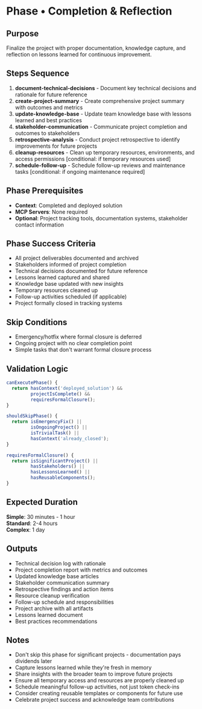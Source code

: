 # Phase • Completion & Reflection

## Purpose
Finalize the project with proper documentation, knowledge capture, and reflection on lessons learned for continuous improvement.

## Steps Sequence
1. **document-technical-decisions** - Document key technical decisions and rationale for future reference
2. **create-project-summary** - Create comprehensive project summary with outcomes and metrics
3. **update-knowledge-base** - Update team knowledge base with lessons learned and best practices
4. **stakeholder-communication** - Communicate project completion and outcomes to stakeholders
5. **retrospective-analysis** - Conduct project retrospective to identify improvements for future projects
6. **cleanup-resources** - Clean up temporary resources, environments, and access permissions [conditional: if temporary resources used]
7. **schedule-follow-up** - Schedule follow-up reviews and maintenance tasks [conditional: if ongoing maintenance required]

## Phase Prerequisites
- **Context**: Completed and deployed solution
- **MCP Servers**: None required
- **Optional**: Project tracking tools, documentation systems, stakeholder contact information

## Phase Success Criteria
- All project deliverables documented and archived
- Stakeholders informed of project completion
- Technical decisions documented for future reference
- Lessons learned captured and shared
- Knowledge base updated with new insights
- Temporary resources cleaned up
- Follow-up activities scheduled (if applicable)
- Project formally closed in tracking systems

## Skip Conditions
- Emergency/hotfix where formal closure is deferred
- Ongoing project with no clear completion point
- Simple tasks that don't warrant formal closure process

## Validation Logic
```javascript
canExecutePhase() {
  return hasContext('deployed_solution') &&
         projectIsComplete() &&
         requiresFormalClosure();
}

shouldSkipPhase() {
  return isEmergencyFix() ||
         isOngoingProject() ||
         isTrivialTask() ||
         hasContext('already_closed');
}

requiresFormalClosure() {
  return isSignificantProject() ||
         hasStakeholders() ||
         hasLessonsLearned() ||
         hasReusableComponents();
}
```

## Expected Duration
**Simple**: 30 minutes - 1 hour  
**Standard**: 2-4 hours  
**Complex**: 1 day

## Outputs
- Technical decision log with rationale
- Project completion report with metrics and outcomes
- Updated knowledge base articles
- Stakeholder communication summary
- Retrospective findings and action items
- Resource cleanup verification
- Follow-up schedule and responsibilities
- Project archive with all artifacts
- Lessons learned document
- Best practices recommendations

## Notes
- Don't skip this phase for significant projects - documentation pays dividends later
- Capture lessons learned while they're fresh in memory
- Share insights with the broader team to improve future projects
- Ensure all temporary access and resources are properly cleaned up
- Schedule meaningful follow-up activities, not just token check-ins
- Consider creating reusable templates or components for future use
- Celebrate project success and acknowledge team contributions 